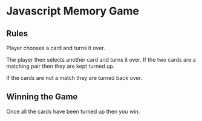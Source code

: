 # Javascript Memory Game

## Rules
Player chooses a card and turns it over.

The player then selects another card and turns it over. If the two cards are a matching pair then they are kept turned up.

If the cards are not a match they are turned back over.


## Winning the Game
Once all the cards have been turned up then you win.